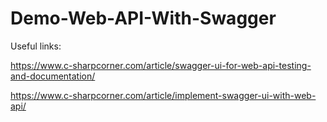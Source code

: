 # Demo-Web-API-With-Swagger

Useful links:

https://www.c-sharpcorner.com/article/swagger-ui-for-web-api-testing-and-documentation/

https://www.c-sharpcorner.com/article/implement-swagger-ui-with-web-api/
